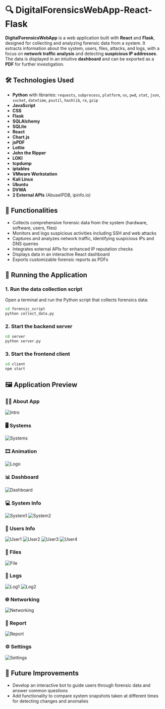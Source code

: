 # 🔍 DigitalForensicsWebApp-React-Flask

**DigitalForensicsWebApp** is a web application built with **React** and **Flask**, designed for collecting and analyzing forensic data from a system. It extracts information about the system, users, files, attacks, and logs, with a focus on **network traffic analysis** and detecting **suspicious IP addresses**. The data is displayed in an intuitive **dashboard** and can be exported as a **PDF** for further investigation.

## 🛠 Technologies Used
- **Python** with libraries: `requests`, `subprocess`, `platform`, `os`, `pwd`, `stat`, `json`, `socket`, `datetime`, `psutil`, `hashlib`, `re`, `gzip`
- **JavaScript**
- **CSS**
- **Flask**
- **SQLAlchemy**
- **SQLite**
- **React**
- **Chart.js**
- **jsPDF**
- **Lottie**
- **John the Ripper**
- **LOKI**
- **tcpdump**
- **iptables**
- **VMware Workstation**
- **Kali Linux**
- **Ubuntu**
- **DVWA**
- **2 External APIs** (AbuseIPDB, ipinfo.io)

## 🚀 Functionalities
- Collects comprehensive forensic data from the system (hardware, software, users, files)
- Monitors and logs suspicious activities including SSH and web attacks
- Captures and analyzes network traffic, identifying suspicious IPs and DNS queries
- Integrates external APIs for enhanced IP reputation checks
- Displays data in an interactive React dashboard
- Exports customizable forensic reports as PDFs

## 🚀 Running the Application

### 1. Run the data collection script
Open a terminal and run the Python script that collects forensics data:

```bash
cd forensic_script
python collect_data.py
```

### 2. Start the backend server
```bash
cd server
python server.py
```

### 3. Start the frontend client
```bash
cd client
npm start
```

## 🖼️ Application Preview

### 🧑‍💻 About App
![Intro](img/intro.png)

### 🖥️ Systems
![Systems](img/masinibs.png)

### 🎞️ Animation
![Logo](img/animatie.png)

### 📊 Dashboard 
![Dashboard](img/dashboard.png)

### 💻 System Info
![System1](img/sistem1.png)
![System2](img/sistem2.png)

### 👤 Users Info
![User1](img/user1.png)
![User2](img/user2.png)
![User3](img/user3.png)
![User4](img/user4.png)

### 📁 Files
![File](img/fisiere.png)

### 📜 Logs
![Log1](img/log1.png)
![Log2](img/log2.png)

### 🌐 Networking
![Networking](img/retea.png)

### 🧾 Report
![Report](img/raport.png)

### ⚙️ Settings
![Settings](img/setari.png)


## 🚧 Future Improvements
- Develop an interactive bot to guide users through forensic data and answer common questions  
- Add functionality to compare system snapshots taken at different times for detecting changes and anomalies  

